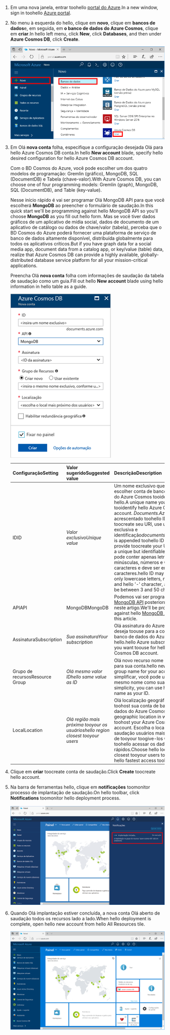 1. <span data-ttu-id="d00eb-101">Em uma nova janela, entrar toohello [portal do Azure](https://portal.azure.com/).</span><span class="sxs-lookup"><span data-stu-id="d00eb-101">In a new window, sign in toohello [Azure portal](https://portal.azure.com/).</span></span>
2. <span data-ttu-id="d00eb-102">No menu à esquerda do hello, clique em **novo**, clique em **bancos de dados**e, em seguida, em **o banco de dados do Azure Cosmos**, clique em **criar**.</span><span class="sxs-lookup"><span data-stu-id="d00eb-102">In hello left menu, click **New**, click **Databases**, and then under **Azure Cosmos DB**, click **Create**.</span></span>
   
   ![Captura de tela de saudação portal do Azure, realce mais serviços e o banco de dados do Azure Cosmos](./media/cosmos-db-create-dbaccount-mongodb/create-nosql-db-databases-json-tutorial-1.png)

3. <span data-ttu-id="d00eb-104">Em Olá **nova conta** folha, especifique a configuração desejada Olá para hello Azure Cosmos DB conta.</span><span class="sxs-lookup"><span data-stu-id="d00eb-104">In hello **New account** blade, specify hello desired configuration for hello Azure Cosmos DB account.</span></span> 

    <span data-ttu-id="d00eb-105">Com o BD Cosmos do Azure, você pode escolher um dos quatro modelos de programação: Gremlin (gráfico), MongoDB, SQL (DocumentDB) e Tabela (chave-valor).</span><span class="sxs-lookup"><span data-stu-id="d00eb-105">With Azure Cosmos DB, you can choose one of four programming models: Gremlin (graph), MongoDB, SQL (DocumentDB), and Table (key-value).</span></span> 
       
    <span data-ttu-id="d00eb-106">Nesse início rápido é vai ser programar Olá MongoDB API para que você escolherá **MongoDB** ao preencher o formulário de saudação.</span><span class="sxs-lookup"><span data-stu-id="d00eb-106">In this quick start we'll be programming against hello MongoDB API so you'll choose **MongoDB** as you fill out hello form.</span></span> <span data-ttu-id="d00eb-107">Mas se você tiver dados gráficos de um aplicativo de mídia social, dados de documento de um aplicativo de catálogo ou dados de chave/valor (tabela), perceba que o BD Cosmos do Azure poderá fornecer uma plataforma de serviço de banco de dados altamente disponível, distribuída globalmente para todos os aplicativos críticos.</span><span class="sxs-lookup"><span data-stu-id="d00eb-107">But if you have graph data for a social media app, document data from a catalog app, or key/value (table) data, realize that Azure Cosmos DB can provide a highly available, globally-distributed database service platform for all your mission-critical applications.</span></span>

    <span data-ttu-id="d00eb-108">Preencha Olá **nova conta** folha com informações de saudação da tabela de saudação como um guia.</span><span class="sxs-lookup"><span data-stu-id="d00eb-108">Fill out hello **New account** blade using hello information in hello table as a guide.</span></span>
 
    ![Captura de tela da folha do novo banco de dados do Azure Cosmos Olá](./media/cosmos-db-create-dbaccount-mongodb/create-nosql-db-databases-json-tutorial-2.png)
   
    <span data-ttu-id="d00eb-110">Configuração</span><span class="sxs-lookup"><span data-stu-id="d00eb-110">Setting</span></span>|<span data-ttu-id="d00eb-111">Valor sugerido</span><span class="sxs-lookup"><span data-stu-id="d00eb-111">Suggested value</span></span>|<span data-ttu-id="d00eb-112">Descrição</span><span class="sxs-lookup"><span data-stu-id="d00eb-112">Description</span></span>
    ---|---|---
    <span data-ttu-id="d00eb-113">ID</span><span class="sxs-lookup"><span data-stu-id="d00eb-113">ID</span></span>|<span data-ttu-id="d00eb-114">*Valor exclusivo*</span><span class="sxs-lookup"><span data-stu-id="d00eb-114">*Unique value*</span></span>|<span data-ttu-id="d00eb-115">Um nome exclusivo que você escolher conta de banco de dados do Azure Cosmos tooidentify hello.</span><span class="sxs-lookup"><span data-stu-id="d00eb-115">A unique name you choose tooidentify hello Azure Cosmos DB account.</span></span> <span data-ttu-id="d00eb-116">*Documents.Azure.com* é acrescentado toohello ID fornecer toocreate seu URI, use uma ID exclusiva e identificação</span><span class="sxs-lookup"><span data-stu-id="d00eb-116">*documents.azure.com* is appended toohello ID you provide toocreate your URI, so use a unique but identifiable ID.</span></span> <span data-ttu-id="d00eb-117">Olá ID pode conter apenas letras minúsculas, números e Olá '-' caracteres e deve ser entre 3 e 50 caracteres.</span><span class="sxs-lookup"><span data-stu-id="d00eb-117">hello ID may contain only lowercase letters, numbers, and hello '-' character, and must be between 3 and 50 characters.</span></span>
    <span data-ttu-id="d00eb-118">API</span><span class="sxs-lookup"><span data-stu-id="d00eb-118">API</span></span>|<span data-ttu-id="d00eb-119">MongoDB</span><span class="sxs-lookup"><span data-stu-id="d00eb-119">MongoDB</span></span>|<span data-ttu-id="d00eb-120">Podemos vai ser programar Olá [MongoDB API](../articles/documentdb/documentdb-protocol-mongodb.md) posteriormente neste artigo.</span><span class="sxs-lookup"><span data-stu-id="d00eb-120">We'll be programming against hello [MongoDB API](../articles/documentdb/documentdb-protocol-mongodb.md) later in this article.</span></span>|
    <span data-ttu-id="d00eb-121">Assinatura</span><span class="sxs-lookup"><span data-stu-id="d00eb-121">Subscription</span></span>|<span data-ttu-id="d00eb-122">*Sua assinatura*</span><span class="sxs-lookup"><span data-stu-id="d00eb-122">*Your subscription*</span></span>|<span data-ttu-id="d00eb-123">Olá assinatura do Azure que você deseja toouse para a conta de banco de dados do Azure Cosmos hello.</span><span class="sxs-lookup"><span data-stu-id="d00eb-123">hello Azure subscription that you want toouse for hello Azure Cosmos DB account.</span></span> 
    <span data-ttu-id="d00eb-124">Grupo de recursos</span><span class="sxs-lookup"><span data-stu-id="d00eb-124">Resource Group</span></span>|<span data-ttu-id="d00eb-125">*Olá mesmo valor ID*</span><span class="sxs-lookup"><span data-stu-id="d00eb-125">*hello same value as ID*</span></span>|<span data-ttu-id="d00eb-126">Olá novo recurso nome de grupo para sua conta.</span><span class="sxs-lookup"><span data-stu-id="d00eb-126">hello new resource group name for your account.</span></span> <span data-ttu-id="d00eb-127">Para simplificar, você pode usar o hello mesmo nome como sua ID.</span><span class="sxs-lookup"><span data-stu-id="d00eb-127">For simplicity, you can use hello same name as your ID.</span></span> 
    <span data-ttu-id="d00eb-128">Local</span><span class="sxs-lookup"><span data-stu-id="d00eb-128">Location</span></span>|<span data-ttu-id="d00eb-129">*Olá região mais próxima tooyour os usuários*</span><span class="sxs-lookup"><span data-stu-id="d00eb-129">*hello region closest tooyour users*</span></span>|<span data-ttu-id="d00eb-130">Olá localização geográfica na qual toohost sua conta de banco de dados do Azure Cosmos.</span><span class="sxs-lookup"><span data-stu-id="d00eb-130">hello geographic location in which toohost your Azure Cosmos DB account.</span></span> <span data-ttu-id="d00eb-131">Escolha o local de saudação usuários mais próximos de tooyour toogive-los Olá toohello acessar os dados mais rápidos.</span><span class="sxs-lookup"><span data-stu-id="d00eb-131">Choose hello location closest tooyour users toogive them hello fastest access toohello data.</span></span>

4. <span data-ttu-id="d00eb-132">Clique em **criar** toocreate conta de saudação.</span><span class="sxs-lookup"><span data-stu-id="d00eb-132">Click **Create** toocreate hello account.</span></span>
5. <span data-ttu-id="d00eb-133">Na barra de ferramentas hello, clique em **notificações** toomonitor processo de implantação de saudação.</span><span class="sxs-lookup"><span data-stu-id="d00eb-133">On hello toolbar, click **Notifications** toomonitor hello deployment process.</span></span>

    ![Notificação de implantação iniciada](./media/cosmos-db-create-dbaccount-mongodb/azure-documentdb-nosql-notification.png)

6.  <span data-ttu-id="d00eb-135">Quando Olá implantação estiver concluída, a nova conta Olá aberto de saudação todos os recursos lado a lado.</span><span class="sxs-lookup"><span data-stu-id="d00eb-135">When hello deployment is complete, open hello new account from hello All Resources tile.</span></span> 

    ![Conta do DocumentDB em Olá que todos os recursos de bloco](./media/cosmos-db-create-dbaccount-mongodb/azure-documentdb-all-resources.png)
